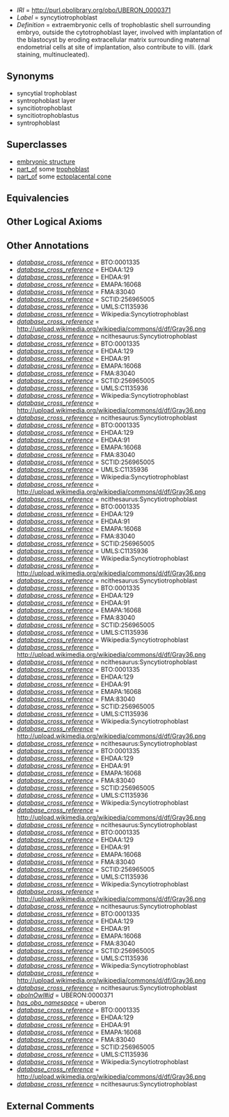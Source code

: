  * *IRI* = http://purl.obolibrary.org/obo/UBERON_0000371
 * *Label* = syncytiotrophoblast
 * *Definition* = extraembryonic cells of trophoblastic shell surrounding embryo, outside the cytotrophoblast layer, involved with implantation of the blastocyst by eroding extracellular matrix surrounding maternal endometrial cells at site of implantation, also contribute to villi. (dark staining, multinucleated).

## Synonyms

 * syncytial trophoblast
 * syntrophoblast layer
 * syncitiotrophoblast
 * syncitiotrophoblastus
 * syntrophoblast

## Superclasses

 * [embryonic structure](../../UBERON/50/UBERON_0002050.md)
 * [part_of](../../BFO/50/BFO_0000050.md) some [trophoblast](../../UBERON/88/UBERON_0000088.md)
 * [part_of](../../BFO/50/BFO_0000050.md) some [ectoplacental cone](../../UBERON/64/UBERON_0004364.md)

## Equivalencies


## Other Logical Axioms


## Other Annotations

 * *[database_cross_reference](../../ef/oboInOwl#hasDbXref.md)* = BTO:0001335
 * *[database_cross_reference](../../ef/oboInOwl#hasDbXref.md)* = EHDAA:129
 * *[database_cross_reference](../../ef/oboInOwl#hasDbXref.md)* = EHDAA:91
 * *[database_cross_reference](../../ef/oboInOwl#hasDbXref.md)* = EMAPA:16068
 * *[database_cross_reference](../../ef/oboInOwl#hasDbXref.md)* = FMA:83040
 * *[database_cross_reference](../../ef/oboInOwl#hasDbXref.md)* = SCTID:256965005
 * *[database_cross_reference](../../ef/oboInOwl#hasDbXref.md)* = UMLS:C1135936
 * *[database_cross_reference](../../ef/oboInOwl#hasDbXref.md)* = Wikipedia:Syncytiotrophoblast
 * *[database_cross_reference](../../ef/oboInOwl#hasDbXref.md)* = http://upload.wikimedia.org/wikipedia/commons/d/df/Gray36.png
 * *[database_cross_reference](../../ef/oboInOwl#hasDbXref.md)* = ncithesaurus:Syncytiotrophoblast
 * *[database_cross_reference](../../ef/oboInOwl#hasDbXref.md)* = BTO:0001335
 * *[database_cross_reference](../../ef/oboInOwl#hasDbXref.md)* = EHDAA:129
 * *[database_cross_reference](../../ef/oboInOwl#hasDbXref.md)* = EHDAA:91
 * *[database_cross_reference](../../ef/oboInOwl#hasDbXref.md)* = EMAPA:16068
 * *[database_cross_reference](../../ef/oboInOwl#hasDbXref.md)* = FMA:83040
 * *[database_cross_reference](../../ef/oboInOwl#hasDbXref.md)* = SCTID:256965005
 * *[database_cross_reference](../../ef/oboInOwl#hasDbXref.md)* = UMLS:C1135936
 * *[database_cross_reference](../../ef/oboInOwl#hasDbXref.md)* = Wikipedia:Syncytiotrophoblast
 * *[database_cross_reference](../../ef/oboInOwl#hasDbXref.md)* = http://upload.wikimedia.org/wikipedia/commons/d/df/Gray36.png
 * *[database_cross_reference](../../ef/oboInOwl#hasDbXref.md)* = ncithesaurus:Syncytiotrophoblast
 * *[database_cross_reference](../../ef/oboInOwl#hasDbXref.md)* = BTO:0001335
 * *[database_cross_reference](../../ef/oboInOwl#hasDbXref.md)* = EHDAA:129
 * *[database_cross_reference](../../ef/oboInOwl#hasDbXref.md)* = EHDAA:91
 * *[database_cross_reference](../../ef/oboInOwl#hasDbXref.md)* = EMAPA:16068
 * *[database_cross_reference](../../ef/oboInOwl#hasDbXref.md)* = FMA:83040
 * *[database_cross_reference](../../ef/oboInOwl#hasDbXref.md)* = SCTID:256965005
 * *[database_cross_reference](../../ef/oboInOwl#hasDbXref.md)* = UMLS:C1135936
 * *[database_cross_reference](../../ef/oboInOwl#hasDbXref.md)* = Wikipedia:Syncytiotrophoblast
 * *[database_cross_reference](../../ef/oboInOwl#hasDbXref.md)* = http://upload.wikimedia.org/wikipedia/commons/d/df/Gray36.png
 * *[database_cross_reference](../../ef/oboInOwl#hasDbXref.md)* = ncithesaurus:Syncytiotrophoblast
 * *[database_cross_reference](../../ef/oboInOwl#hasDbXref.md)* = BTO:0001335
 * *[database_cross_reference](../../ef/oboInOwl#hasDbXref.md)* = EHDAA:129
 * *[database_cross_reference](../../ef/oboInOwl#hasDbXref.md)* = EHDAA:91
 * *[database_cross_reference](../../ef/oboInOwl#hasDbXref.md)* = EMAPA:16068
 * *[database_cross_reference](../../ef/oboInOwl#hasDbXref.md)* = FMA:83040
 * *[database_cross_reference](../../ef/oboInOwl#hasDbXref.md)* = SCTID:256965005
 * *[database_cross_reference](../../ef/oboInOwl#hasDbXref.md)* = UMLS:C1135936
 * *[database_cross_reference](../../ef/oboInOwl#hasDbXref.md)* = Wikipedia:Syncytiotrophoblast
 * *[database_cross_reference](../../ef/oboInOwl#hasDbXref.md)* = http://upload.wikimedia.org/wikipedia/commons/d/df/Gray36.png
 * *[database_cross_reference](../../ef/oboInOwl#hasDbXref.md)* = ncithesaurus:Syncytiotrophoblast
 * *[database_cross_reference](../../ef/oboInOwl#hasDbXref.md)* = BTO:0001335
 * *[database_cross_reference](../../ef/oboInOwl#hasDbXref.md)* = EHDAA:129
 * *[database_cross_reference](../../ef/oboInOwl#hasDbXref.md)* = EHDAA:91
 * *[database_cross_reference](../../ef/oboInOwl#hasDbXref.md)* = EMAPA:16068
 * *[database_cross_reference](../../ef/oboInOwl#hasDbXref.md)* = FMA:83040
 * *[database_cross_reference](../../ef/oboInOwl#hasDbXref.md)* = SCTID:256965005
 * *[database_cross_reference](../../ef/oboInOwl#hasDbXref.md)* = UMLS:C1135936
 * *[database_cross_reference](../../ef/oboInOwl#hasDbXref.md)* = Wikipedia:Syncytiotrophoblast
 * *[database_cross_reference](../../ef/oboInOwl#hasDbXref.md)* = http://upload.wikimedia.org/wikipedia/commons/d/df/Gray36.png
 * *[database_cross_reference](../../ef/oboInOwl#hasDbXref.md)* = ncithesaurus:Syncytiotrophoblast
 * *[database_cross_reference](../../ef/oboInOwl#hasDbXref.md)* = BTO:0001335
 * *[database_cross_reference](../../ef/oboInOwl#hasDbXref.md)* = EHDAA:129
 * *[database_cross_reference](../../ef/oboInOwl#hasDbXref.md)* = EHDAA:91
 * *[database_cross_reference](../../ef/oboInOwl#hasDbXref.md)* = EMAPA:16068
 * *[database_cross_reference](../../ef/oboInOwl#hasDbXref.md)* = FMA:83040
 * *[database_cross_reference](../../ef/oboInOwl#hasDbXref.md)* = SCTID:256965005
 * *[database_cross_reference](../../ef/oboInOwl#hasDbXref.md)* = UMLS:C1135936
 * *[database_cross_reference](../../ef/oboInOwl#hasDbXref.md)* = Wikipedia:Syncytiotrophoblast
 * *[database_cross_reference](../../ef/oboInOwl#hasDbXref.md)* = http://upload.wikimedia.org/wikipedia/commons/d/df/Gray36.png
 * *[database_cross_reference](../../ef/oboInOwl#hasDbXref.md)* = ncithesaurus:Syncytiotrophoblast
 * *[database_cross_reference](../../ef/oboInOwl#hasDbXref.md)* = BTO:0001335
 * *[database_cross_reference](../../ef/oboInOwl#hasDbXref.md)* = EHDAA:129
 * *[database_cross_reference](../../ef/oboInOwl#hasDbXref.md)* = EHDAA:91
 * *[database_cross_reference](../../ef/oboInOwl#hasDbXref.md)* = EMAPA:16068
 * *[database_cross_reference](../../ef/oboInOwl#hasDbXref.md)* = FMA:83040
 * *[database_cross_reference](../../ef/oboInOwl#hasDbXref.md)* = SCTID:256965005
 * *[database_cross_reference](../../ef/oboInOwl#hasDbXref.md)* = UMLS:C1135936
 * *[database_cross_reference](../../ef/oboInOwl#hasDbXref.md)* = Wikipedia:Syncytiotrophoblast
 * *[database_cross_reference](../../ef/oboInOwl#hasDbXref.md)* = http://upload.wikimedia.org/wikipedia/commons/d/df/Gray36.png
 * *[database_cross_reference](../../ef/oboInOwl#hasDbXref.md)* = ncithesaurus:Syncytiotrophoblast
 * *[database_cross_reference](../../ef/oboInOwl#hasDbXref.md)* = BTO:0001335
 * *[database_cross_reference](../../ef/oboInOwl#hasDbXref.md)* = EHDAA:129
 * *[database_cross_reference](../../ef/oboInOwl#hasDbXref.md)* = EHDAA:91
 * *[database_cross_reference](../../ef/oboInOwl#hasDbXref.md)* = EMAPA:16068
 * *[database_cross_reference](../../ef/oboInOwl#hasDbXref.md)* = FMA:83040
 * *[database_cross_reference](../../ef/oboInOwl#hasDbXref.md)* = SCTID:256965005
 * *[database_cross_reference](../../ef/oboInOwl#hasDbXref.md)* = UMLS:C1135936
 * *[database_cross_reference](../../ef/oboInOwl#hasDbXref.md)* = Wikipedia:Syncytiotrophoblast
 * *[database_cross_reference](../../ef/oboInOwl#hasDbXref.md)* = http://upload.wikimedia.org/wikipedia/commons/d/df/Gray36.png
 * *[database_cross_reference](../../ef/oboInOwl#hasDbXref.md)* = ncithesaurus:Syncytiotrophoblast
 * *[database_cross_reference](../../ef/oboInOwl#hasDbXref.md)* = BTO:0001335
 * *[database_cross_reference](../../ef/oboInOwl#hasDbXref.md)* = EHDAA:129
 * *[database_cross_reference](../../ef/oboInOwl#hasDbXref.md)* = EHDAA:91
 * *[database_cross_reference](../../ef/oboInOwl#hasDbXref.md)* = EMAPA:16068
 * *[database_cross_reference](../../ef/oboInOwl#hasDbXref.md)* = FMA:83040
 * *[database_cross_reference](../../ef/oboInOwl#hasDbXref.md)* = SCTID:256965005
 * *[database_cross_reference](../../ef/oboInOwl#hasDbXref.md)* = UMLS:C1135936
 * *[database_cross_reference](../../ef/oboInOwl#hasDbXref.md)* = Wikipedia:Syncytiotrophoblast
 * *[database_cross_reference](../../ef/oboInOwl#hasDbXref.md)* = http://upload.wikimedia.org/wikipedia/commons/d/df/Gray36.png
 * *[database_cross_reference](../../ef/oboInOwl#hasDbXref.md)* = ncithesaurus:Syncytiotrophoblast
 * *[oboInOwl#id](../../id/oboInOwl#id.md)* = UBERON:0000371
 * *[has_obo_namespace](../../ce/oboInOwl#hasOBONamespace.md)* = uberon
 * *[database_cross_reference](../../ef/oboInOwl#hasDbXref.md)* = BTO:0001335
 * *[database_cross_reference](../../ef/oboInOwl#hasDbXref.md)* = EHDAA:129
 * *[database_cross_reference](../../ef/oboInOwl#hasDbXref.md)* = EHDAA:91
 * *[database_cross_reference](../../ef/oboInOwl#hasDbXref.md)* = EMAPA:16068
 * *[database_cross_reference](../../ef/oboInOwl#hasDbXref.md)* = FMA:83040
 * *[database_cross_reference](../../ef/oboInOwl#hasDbXref.md)* = SCTID:256965005
 * *[database_cross_reference](../../ef/oboInOwl#hasDbXref.md)* = UMLS:C1135936
 * *[database_cross_reference](../../ef/oboInOwl#hasDbXref.md)* = Wikipedia:Syncytiotrophoblast
 * *[database_cross_reference](../../ef/oboInOwl#hasDbXref.md)* = http://upload.wikimedia.org/wikipedia/commons/d/df/Gray36.png
 * *[database_cross_reference](../../ef/oboInOwl#hasDbXref.md)* = ncithesaurus:Syncytiotrophoblast

## External Comments

